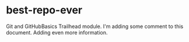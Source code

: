 # best-repo-ever
Git and GitHubBasics Trailhead module. I'm adding some comment to this document. Adding even more information.
